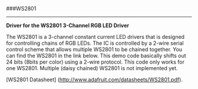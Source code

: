 ###WS2801
***
**Driver for the WS2801 3-Channel RGB LED Driver**  

The WS2801 is a 3-channel constant current LED drivers that is designed for controlling chains of RGB LEDs. 
The IC is controlled by a 2-wire serial control scheme that allows multiple WS2801 to be chained together. 
You can find the WS2801 in the link below. This demo code basically shifts out 24 bits (8bits per color) using a 2-wire protocol. 
This code only works for one WS2801.
Multiple (daisy chained) WS2801 is not implemented yet.

[WS2801 Datasheet] (http://www.adafruit.com/datasheets/WS2801.pdf).